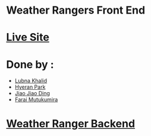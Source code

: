 # Weather Rangers Front End

# [Live Site](https://weather-rangers-frontend.herokuapp.com/)

# Done by : 
* [Lubna Khalid](https://github.com/lkhalid0095)
* [Hyeran Park](https://github.com/HyeranPark99)
* [Jiao Jiao Ding](https://github.com/jiaojiaon)
* [Farai Mutukumira](https://github.com/FaraiMajor)

# [Weather Ranger Backend](https://github.com/jiaojiaon/WeatherRangers_backend-)
